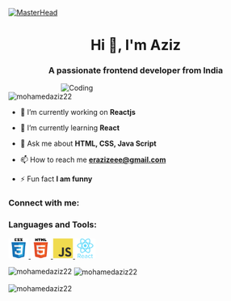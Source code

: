 [![MasterHead](https://1.bp.blogspot.com/-7A4WynwLsM...
)](https://rishavchanda.io
)
<h1 align="center">Hi 👋, I'm Aziz</h1>
<h3 align="center">A passionate frontend developer from India</h3>
<img align="right" alt="Coding" width="400" src="https://giphy.com/gifs/dommespace-domme-space-programador-qgQUggAC3Pfv687qPC">

<p align="left"> <img src="https://komarev.com/ghpvc/?username=mohamedaziz22&label=Profile%20views&color=0e75b6&style=flat" alt="mohamedaziz22" /> </p>

- 🔭 I’m currently working on **Reactjs**

- 🌱 I’m currently learning **React**

- 💬 Ask me about **HTML, CSS, Java Script**

- 📫 How to reach me **erazizeee@gmail.com**

- ⚡ Fun fact **I am funny**

<h3 align="left">Connect with me:</h3>
<p align="left">
</p>

<h3 align="left">Languages and Tools:</h3>
<p align="left"> <a href="https://www.w3schools.com/css/" target="_blank" rel="noreferrer"> <img src="https://raw.githubusercontent.com/devicons/devicon/master/icons/css3/css3-original-wordmark.svg" alt="css3" width="40" height="40"/> </a> <a href="https://www.w3.org/html/" target="_blank" rel="noreferrer"> <img src="https://raw.githubusercontent.com/devicons/devicon/master/icons/html5/html5-original-wordmark.svg" alt="html5" width="40" height="40"/> </a> <a href="https://developer.mozilla.org/en-US/docs/Web/JavaScript" target="_blank" rel="noreferrer"> <img src="https://raw.githubusercontent.com/devicons/devicon/master/icons/javascript/javascript-original.svg" alt="javascript" width="40" height="40"/> </a> <a href="https://reactjs.org/" target="_blank" rel="noreferrer"> <img src="https://raw.githubusercontent.com/devicons/devicon/master/icons/react/react-original-wordmark.svg" alt="react" width="40" height="40"/> </a> </p>

<p><img align="left" src="https://github-readme-stats.vercel.app/api/top-langs?username=mohamedaziz22&show_icons=true&locale=en&layout=compact" alt="mohamedaziz22" /></p>

<p>&nbsp;<img align="center" src="https://github-readme-stats.vercel.app/api?username=mohamedaziz22&show_icons=true&locale=en" alt="mohamedaziz22" /></p>

<p><img align="center" src="https://github-readme-streak-stats.herokuapp.com/?user=mohamedaziz22&" alt="mohamedaziz22" /></p>

